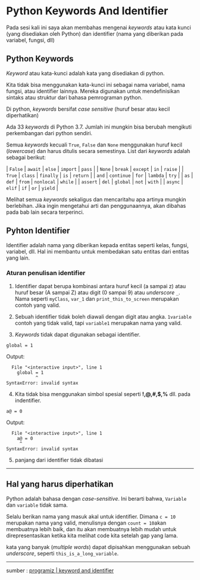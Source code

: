 # Python Keywords And Identifier

Pada sesi kali ini saya akan membahas mengenai *keywords* atau kata kunci (yang disediakan oleh Python) dan identifier (nama yang diberikan pada variabel, fungsi, dll)

## Python Keywords

*Keyword* atau kata-kunci adalah kata yang disediakan di python.

Kita tidak bisa menggunakan kata-kunci ini sebagai nama variabel, nama fungsi, atau identifier lainnya.
Mereka digunakan untuk mendefinisikan sintaks atau struktur dari bahasa pemrograman python.

Di python, *keywords* bersifat *case sensitive* (huruf besar atau kecil diperhatikan)

Ada 33 *keywords* di Python 3.7. Jumlah ini mungkin bisa berubah mengikuti perkembangan dari python sendiri.

Semua *keywords* kecuali `True`, `False` dan `None` menggunakan huruf kecil (*lowercase*) dan harus ditulis secara semestinya. List dari *keywords* adalah sebagai berikut:

| `False`  | `await`    | `else`    | `import`   | `pass`   |
| `None`   | `break`    | `except`  | `in`       | `raise`  |
| `True`   | `class`    | `finally` | `is`       | `return` |
| `and`    | `continue` | `for`     | `lambda`   | `try`    |
| `as`     | `def`      | `from`    | `nonlocal` | `while`  |
| `assert` | `del`      | `global`  | `not`      | `with`   |
| `async`  | `elif`     | `if`      | `or`       | `yield`  |

Melihat semua *keywords* sekaligus dan mencaritahu apa artinya mungkin berlebihan.
Jika ingin mengetahui arti dan penggunaannya, akan dibahas pada bab lain secara terperinci.

## Pyhton Identifier

Identifier adalah nama yang diberikan kepada entitas seperti kelas, fungsi, variabel, dll. Hal ini membantu untuk membedakan satu entitas dari entitas yang lain. 

### Aturan penulisan identifier
1. Identifier dapat berupa kombinasi antara huruf kecil (a sampai z) atau huruf besar (A sampai Z) atau digit (0 sampai 9) atau *underscore* `_`. Nama seperti `myClass`, `var_1` dan `print_this_to_screen` merupakan contoh yang valid.

2. Sebuah identifier tidak boleh diawali dengan digit atau angka. `1variable` contoh yang tidak valid, tapi `variable1` merupakan nama yang valid.

3. *Keywords* tidak dapat digunakan sebagai identifier.
```
global = 1
```
Output:
```
  File "<interactive input>", line 1
    global = 1
           ^
SyntaxError: invalid syntax
```

4. Kita tidak bisa menggunakan simbol spesial seperti **!,@,#,$,%** dll. pada indentifier.
```
a@ = 0
```
Output:
```
  File "<interactive input>", line 1
    a@ = 0
     ^
SyntaxError: invalid syntax
```
5. panjang dari identifier tidak dibatasi

-------
## Hal yang harus diperhatikan

Python adalah bahasa dengan *case-sensitive*. Ini berarti bahwa, `Variable` dan `variable` tidak sama.

Selalu berikan nama yang masuk akal untuk identifier. Dimana `c = 10` merupakan nama yang valid, menulisnya dengan `count = 10`akan membuatnya lebih baik, dan itu akan membuatnya lebih mudah untuk direpresentasikan ketika kita melihat code kita setelah gap yang lama.

kata yang banyak (*multiple words*) dapat dipisahkan menggunakan sebuah *underscore*, seperti `this_is_a_long_variable`. 

----------------------------------------------------------------------------------------------------------------
sumber : [programiz \| keyword and identifier](https://www.programiz.com/python-programming/keywords-identifier)

